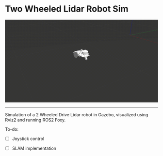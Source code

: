 # Two Wheeled Lidar Robot Sim

<p align='center'>
    <img src='sim.gif'>
</p>

---

Simulation of a 2 Wheeled Drive Lidar robot in Gazebo, visualized using Rviz2 and running ROS2 Foxy. 

To-do:
 - [ ] Joystick control
 - [ ] SLAM implementation

